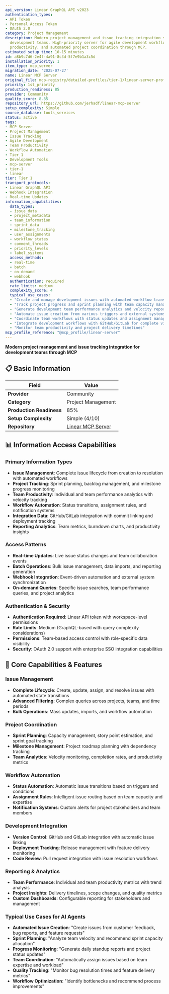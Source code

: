 ```yaml
---
api_version: Linear GraphQL API v2023
authentication_types:
- API Token
- Personal Access Token
- OAuth 2.0
category: Project Management
description: Modern project management and issue tracking integration server for
  development teams. High-priority server for agile development workflows, team
  productivity, and automated project coordination through MCP.
estimated_setup_time: 10-15 minutes
id: a8b9c7d6-2e4f-4a91-8c3d-5f7e9b1a3c5d
installation_priority: 1
item_type: mcp_server
migration_date: '2025-07-27'
name: Linear MCP Server
original_file: mcp-registry/detailed-profiles/tier-1/linear-server-profile.md
priority: 1st_priority
production_readiness: 85
provider: Community
quality_score: 8.35
repository_url: https://github.com/jerhadf/linear-mcp-server
setup_complexity: Simple
source_database: tools_services
status: active
tags:
- MCP Server
- Project Management
- Issue Tracking
- Agile Development
- Team Productivity
- Workflow Automation
- Tier 1
- Development Tools
- mcp-server
- tier-1
- linear
tier: Tier 1
transport_protocols:
- Linear GraphQL API
- Webhook Integration
- Real-time Updates
information_capabilities:
  data_types:
  - issue_data
  - project_metadata
  - team_information
  - sprint_data
  - milestone_tracking
  - user_assignments
  - workflow_states
  - comment_threads
  - priority_levels
  - label_systems
  access_methods:
  - real-time
  - batch
  - on-demand
  - webhook
  authentication: required
  rate_limits: medium
  complexity_score: 4
  typical_use_cases:
  - "Create and manage development issues with automated workflow transitions"
  - "Track project progress and sprint planning with team capacity management"
  - "Generate development team performance analytics and velocity reports"
  - "Automate issue creation from various triggers and external systems"
  - "Coordinate team workflows with status updates and assignment management"
  - "Integrate development workflows with GitHub/GitLab for complete visibility"
  - "Monitor team productivity and project delivery timelines"
mcp_profile_reference: "@mcp_profile/linear-server"
---
```


**Modern project management and issue tracking integration for development teams through MCP**

## 📋 Basic Information

| Field | Value |
|-------|-------|
| **Provider** | Community |
| **Category** | Project Management |
| **Production Readiness** | 85% |
| **Setup Complexity** | Simple (4/10) |
| **Repository** | [Linear MCP Server](https://github.com/jerhadf/linear-mcp-server) |

## 📊 Information Access Capabilities  

### Primary Information Types
- **Issue Management**: Complete issue lifecycle from creation to resolution with automated workflows
- **Project Tracking**: Sprint planning, backlog management, and milestone progress monitoring
- **Team Productivity**: Individual and team performance analytics with velocity tracking
- **Workflow Automation**: Status transitions, assignment rules, and notification systems
- **Integration Data**: GitHub/GitLab integration with commit linking and deployment tracking
- **Reporting Analytics**: Team metrics, burndown charts, and productivity insights

### Access Patterns
- **Real-time Updates**: Live issue status changes and team collaboration events
- **Batch Operations**: Bulk issue management, data imports, and reporting generation
- **Webhook Integration**: Event-driven automation and external system synchronization
- **On-demand Queries**: Specific issue searches, team performance queries, and project analytics

### Authentication & Security
- **Authentication Required**: Linear API token with workspace-level permissions
- **Rate Limits**: Medium (GraphQL-based with query complexity considerations)
- **Permissions**: Team-based access control with role-specific data visibility
- **Security**: OAuth 2.0 support with enterprise SSO integration capabilities

## 🚀 Core Capabilities & Features

### Issue Management
- **Complete Lifecycle**: Create, update, assign, and resolve issues with automated state transitions
- **Advanced Filtering**: Complex queries across projects, teams, and time periods
- **Bulk Operations**: Mass updates, imports, and workflow automation

### Project Coordination
- **Sprint Planning**: Capacity management, story point estimation, and sprint goal tracking
- **Milestone Management**: Project roadmap planning with dependency tracking
- **Team Analytics**: Velocity monitoring, completion rates, and productivity metrics

### Workflow Automation
- **Status Automation**: Automatic issue transitions based on triggers and conditions
- **Assignment Rules**: Intelligent issue routing based on team capacity and expertise
- **Notification Systems**: Custom alerts for project stakeholders and team members

### Development Integration
- **Version Control**: GitHub and GitLab integration with automatic issue linking
- **Deployment Tracking**: Release management with feature delivery monitoring
- **Code Review**: Pull request integration with issue resolution workflows

### Reporting & Analytics
- **Team Performance**: Individual and team productivity metrics with trend analysis
- **Project Insights**: Delivery timelines, scope changes, and quality metrics
- **Custom Dashboards**: Configurable reporting for stakeholders and management

### Typical Use Cases for AI Agents
- **Automated Issue Creation**: "Create issues from customer feedback, bug reports, and feature requests"
- **Sprint Planning**: "Analyze team velocity and recommend sprint capacity allocation"
- **Progress Monitoring**: "Generate daily standup reports and project status updates"
- **Team Coordination**: "Automatically assign issues based on team expertise and workload"
- **Quality Tracking**: "Monitor bug resolution times and feature delivery metrics"
- **Workflow Optimization**: "Identify bottlenecks and recommend process improvements"